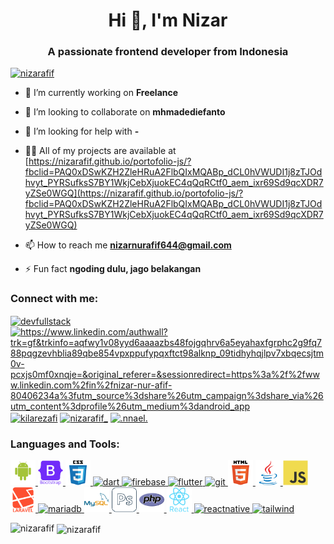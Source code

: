 <h1 align="center">Hi 👋, I'm Nizar</h1>
<h3 align="center">A passionate frontend developer from Indonesia</h3>

<p align="left"> <a href="https://github.com/ryo-ma/github-profile-trophy"><img src="https://github-profile-trophy.vercel.app/?username=nizarafif" alt="nizarafif" /></a> </p>

- 🔭 I’m currently working on **Freelance**

- 👯 I’m looking to collaborate on **mhmadediefanto**

- 🤝 I’m looking for help with **-**

- 👨‍💻 All of my projects are available at [https://nizarafif.github.io/portofolio-js/?fbclid=PAQ0xDSwKZH2ZleHRuA2FlbQIxMQABp_dCL0hVWUDI1j8zTJOdhvyt_PYRSufksS7BY1WkjCebXjuokEC4qQqRCtf0_aem_ixr69Sd9qcXDR7yZSe0WGQ](https://nizarafif.github.io/portofolio-js/?fbclid=PAQ0xDSwKZH2ZleHRuA2FlbQIxMQABp_dCL0hVWUDI1j8zTJOdhvyt_PYRSufksS7BY1WkjCebXjuokEC4qQqRCtf0_aem_ixr69Sd9qcXDR7yZSe0WGQ)

- 📫 How to reach me **nizarnurafif644@gmail.com**

- ⚡ Fun fact **ngoding dulu, jago belakangan**

<h3 align="left">Connect with me:</h3>
<p align="left">
<a href="https://dev.to/devfullstack" target="blank"><img align="center" src="https://raw.githubusercontent.com/rahuldkjain/github-profile-readme-generator/master/src/images/icons/Social/devto.svg" alt="devfullstack" height="30" width="40" /></a>
<a href="https://linkedin.com/in/https://www.linkedin.com/authwall?trk=gf&trkinfo=aqfwy1v08yyd6aaaazbs48fojgqhrv6a5eyahaxfgrphc2g9fq788pqgzevhblia89qbe854vpxppufypqxftct98alknp_09tidhyhqjlpv7xbqecsjtm0v-pcxjs0mf0xnqje=&original_referer=&sessionredirect=https%3a%2f%2fwww.linkedin.com%2fin%2fnizar-nur-afif-80406234a%3futm_source%3dshare%26utm_campaign%3dshare_via%26utm_content%3dprofile%26utm_medium%3dandroid_app" target="blank"><img align="center" src="https://raw.githubusercontent.com/rahuldkjain/github-profile-readme-generator/master/src/images/icons/Social/linked-in-alt.svg" alt="https://www.linkedin.com/authwall?trk=gf&trkinfo=aqfwy1v08yyd6aaaazbs48fojgqhrv6a5eyahaxfgrphc2g9fq788pqgzevhblia89qbe854vpxppufypqxftct98alknp_09tidhyhqjlpv7xbqecsjtm0v-pcxjs0mf0xnqje=&original_referer=&sessionredirect=https%3a%2f%2fwww.linkedin.com%2fin%2fnizar-nur-afif-80406234a%3futm_source%3dshare%26utm_campaign%3dshare_via%26utm_content%3dprofile%26utm_medium%3dandroid_app" height="30" width="40" /></a>
<a href="https://fb.com/kilarezafi" target="blank"><img align="center" src="https://raw.githubusercontent.com/rahuldkjain/github-profile-readme-generator/master/src/images/icons/Social/facebook.svg" alt="kilarezafi" height="30" width="40" /></a>
<a href="https://instagram.com/nizarafif_" target="blank"><img align="center" src="https://raw.githubusercontent.com/rahuldkjain/github-profile-readme-generator/master/src/images/icons/Social/instagram.svg" alt="nizarafif_" height="30" width="40" /></a>
<a href="https://discord.gg/.nnael." target="blank"><img align="center" src="https://raw.githubusercontent.com/rahuldkjain/github-profile-readme-generator/master/src/images/icons/Social/discord.svg" alt=".nnael." height="30" width="40" /></a>
</p>

<h3 align="left">Languages and Tools:</h3>
<p align="left"> <a href="https://developer.android.com" target="_blank" rel="noreferrer"> <img src="https://raw.githubusercontent.com/devicons/devicon/master/icons/android/android-original-wordmark.svg" alt="android" width="40" height="40"/> </a> <a href="https://getbootstrap.com" target="_blank" rel="noreferrer"> <img src="https://raw.githubusercontent.com/devicons/devicon/master/icons/bootstrap/bootstrap-plain-wordmark.svg" alt="bootstrap" width="40" height="40"/> </a> <a href="https://www.w3schools.com/css/" target="_blank" rel="noreferrer"> <img src="https://raw.githubusercontent.com/devicons/devicon/master/icons/css3/css3-original-wordmark.svg" alt="css3" width="40" height="40"/> </a> <a href="https://dart.dev" target="_blank" rel="noreferrer"> <img src="https://www.vectorlogo.zone/logos/dartlang/dartlang-icon.svg" alt="dart" width="40" height="40"/> </a> <a href="https://firebase.google.com/" target="_blank" rel="noreferrer"> <img src="https://www.vectorlogo.zone/logos/firebase/firebase-icon.svg" alt="firebase" width="40" height="40"/> </a> <a href="https://flutter.dev" target="_blank" rel="noreferrer"> <img src="https://www.vectorlogo.zone/logos/flutterio/flutterio-icon.svg" alt="flutter" width="40" height="40"/> </a> <a href="https://git-scm.com/" target="_blank" rel="noreferrer"> <img src="https://www.vectorlogo.zone/logos/git-scm/git-scm-icon.svg" alt="git" width="40" height="40"/> </a> <a href="https://www.w3.org/html/" target="_blank" rel="noreferrer"> <img src="https://raw.githubusercontent.com/devicons/devicon/master/icons/html5/html5-original-wordmark.svg" alt="html5" width="40" height="40"/> </a> <a href="https://www.java.com" target="_blank" rel="noreferrer"> <img src="https://raw.githubusercontent.com/devicons/devicon/master/icons/java/java-original.svg" alt="java" width="40" height="40"/> </a> <a href="https://developer.mozilla.org/en-US/docs/Web/JavaScript" target="_blank" rel="noreferrer"> <img src="https://raw.githubusercontent.com/devicons/devicon/master/icons/javascript/javascript-original.svg" alt="javascript" width="40" height="40"/> </a> <a href="https://laravel.com/" target="_blank" rel="noreferrer"> <img src="https://raw.githubusercontent.com/devicons/devicon/master/icons/laravel/laravel-plain-wordmark.svg" alt="laravel" width="40" height="40"/> </a> <a href="https://mariadb.org/" target="_blank" rel="noreferrer"> <img src="https://www.vectorlogo.zone/logos/mariadb/mariadb-icon.svg" alt="mariadb" width="40" height="40"/> </a> <a href="https://www.mysql.com/" target="_blank" rel="noreferrer"> <img src="https://raw.githubusercontent.com/devicons/devicon/master/icons/mysql/mysql-original-wordmark.svg" alt="mysql" width="40" height="40"/> </a> <a href="https://www.photoshop.com/en" target="_blank" rel="noreferrer"> <img src="https://raw.githubusercontent.com/devicons/devicon/master/icons/photoshop/photoshop-line.svg" alt="photoshop" width="40" height="40"/> </a> <a href="https://www.php.net" target="_blank" rel="noreferrer"> <img src="https://raw.githubusercontent.com/devicons/devicon/master/icons/php/php-original.svg" alt="php" width="40" height="40"/> </a> <a href="https://reactjs.org/" target="_blank" rel="noreferrer"> <img src="https://raw.githubusercontent.com/devicons/devicon/master/icons/react/react-original-wordmark.svg" alt="react" width="40" height="40"/> </a> <a href="https://reactnative.dev/" target="_blank" rel="noreferrer"> <img src="https://reactnative.dev/img/header_logo.svg" alt="reactnative" width="40" height="40"/> </a> <a href="https://tailwindcss.com/" target="_blank" rel="noreferrer"> <img src="https://www.vectorlogo.zone/logos/tailwindcss/tailwindcss-icon.svg" alt="tailwind" width="40" height="40"/> </a> </p>

<p><img align="left" src="https://github-readme-stats.vercel.app/api/top-langs?username=nizarafif&show_icons=true&locale=en&layout=compact" alt="nizarafif" /></p>

<p>&nbsp;<img align="center" src="https://github-readme-stats.vercel.app/api?username=nizarafif&show_icons=true&locale=en" alt="nizarafif" /></p>
